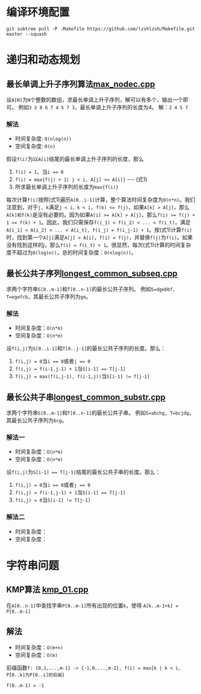 # 编译环境配置
```
git subtree pull -P .Makefile https://github.com/lzshlzsh/Makefile.git master --squash
```
# 递归和动态规划
## 最长单调上升子序列算法[max_nodec.cpp](max_nodec.cpp)
设`A[N]`为`N`个整数的数组，求最长单调上升子序列，解可以有多个，输出一个即可。
例如`3 2 8 6 7 4 5 7 3`，最长单调上升子序列的长度为4。
解：`2 4 5 7`

### 解法
- 时间复杂度: `O(nlog(n))`
- 空间复杂度: `O(n)`

假设`f(i)`为以`A[i]`结尾的最长单调上升子序列的长度，那么
1. `f(i) = 1`，当`i == 0`
2. `f(i) = max{f(j) + 1| j < i, A[j] <= A[i]}`   --- (式1)
3. 所求最长单调上升子序列的长度为`max{f(i)}`

每次计算`f(i)`按照(式1)遍历`A[0..i-1]`计算，整个算法时间复杂度为`O(n*n)`。我们注意到，对于`j, k`满足`j < i，k < i, f(k) <= f(j)`，如果`A[k] > A[j]`，那么`A[k]和f(k)`是没有必要的。因为如果`A[i] >= A[k] > A[j]`，那么`f(i) >= f(j) + 1 >= f(k) + 1`。因此，我们只需保存`f(i_1) < f(i_2) < ... < f(i_t)`，满足`A[i_1] < A[i_2] < ... < A[i_t], f(i_j) = f(i_j-1) + 1`。按(式1)计算`f(i)`时，找到第一个`A[j]`满足`A[j] > A[i]`，`f(i) = f(j)`，并替换`f(j)`为`f(i)`。如果没有找到这样的j，那么`f(i) = f(i_t) + 1`。很显然，每次(式1)计算的时间复杂度不超过为`O(log(n))`，总的时间复杂度：`O(nlog(n))`。

## 最长公共子序列[longest_common_subseq.cpp](longest_common_subseq.cpp)
求两个字符串`S[0..m-1]`和`T[0..n-1]`的最长公共子序列。
例如`S=dgebbf, T=egefcb`，其最长公共子序列为`ge`。

### 解法
- 时间复杂度：`O(n*m)`
- 空间复杂度：`O(n*m)`

设`f(i,j)`为`S[0..i-1]`和`T[0..j-1]`的最长公共子序列的长度。那么：
1. `f(i,j) = 0`当`i == 0`或者`j == 0`
2. `f(i,j) = f(i-1,j-1) + 1`当`S[i-1] == T[j-1]`
3. `f(i,j) = max(f(i,j-1), f(i-1,j))`当`S[i-1] != T[j-1]`

## 最长公共子串[longest_common_substr.cpp](longest_common_substr.cpp)

求两个字符串`S[0..m-1]`和`T[0..n-1]`的最长公共子串。
例如`S=abchg, T=bcjdg`，其最长公共子序列为`bcg`。

### 解法一
- 时间复杂度：`O(n*m)`
- 空间复杂度：`O(n*m)`

设`f(i,j)`为`S[i-1] == T[j-1]`结尾的最长公共子串的长度。那么：
1. `f(i,j) = 0`当`i == 0`或者`j == 0`
2. `f(i,j) = f(i-1,j-1) + 1`当`S[i-1] == T[j-1]`
3. `f(i,j) = 0`当`S[i-1] != T[j-1]`

### 解法二
- 时间复杂度：
- 空间复杂度：

# 字符串问题

## KMP算法 [kmp_01.cpp](kmp_01.cpp)
在`A[0..n-1]`中查找字串`P[0..m-1]`所有出现的位置`k`，使得
`A[k..m-1+k] = P[0..m-1]`

## 解法
- 时间复杂度：`O(m+n)`
- 空间复杂度：`O(m)`

前缀函数`f: {0,1,...,m-1} -> {-1,0,...,m-2}, f(i) = max{k | k < i, P[0..k]为P[0..i]的后缀}`

```
f(0..m-1) = -1

```

